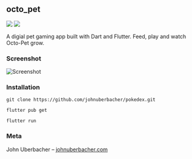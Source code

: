 ## octo_pet
![](https://img.shields.io/badge/Dart-0175C2?style=for-the-badge&logo=dart&logoColor=white) ![](https://img.shields.io/badge/Flutter-02569B?style=for-the-badge&logo=flutter&logoColor=white)


A digial pet gaming app built with Dart and Flutter. Feed, play and watch Octo-Pet grow. 


### Screenshot
![Screenshot](https://i.imgur.com/Sk1Npdg.gif)

### Installation

```
git clone https://github.com/johnuberbacher/pokedex.git

flutter pub get

flutter run
```

### Meta

John Uberbacher – [johnuberbacher.com](https://johnuberbacher.com)

